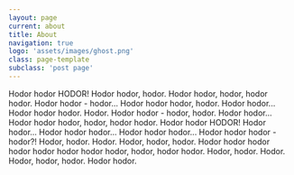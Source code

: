 ```yaml
---
layout: page
current: about
title: About
navigation: true
logo: 'assets/images/ghost.png'
class: page-template
subclass: 'post page'
---
```


Hodor hodor HODOR! Hodor hodor, hodor. Hodor hodor, hodor, hodor hodor. Hodor hodor - hodor... Hodor hodor hodor, hodor. Hodor hodor... Hodor hodor hodor. Hodor. Hodor hodor - hodor, hodor. Hodor hodor... Hodor hodor hodor, hodor, hodor hodor. Hodor hodor HODOR! Hodor hodor... Hodor hodor hodor... Hodor hodor hodor... Hodor hodor hodor - hodor?! Hodor, hodor. Hodor. Hodor, hodor, hodor. Hodor hodor hodor hodor hodor hodor hodor hodor, hodor, hodor hodor. Hodor, hodor. Hodor. Hodor, hodor, hodor. Hodor hodor.

